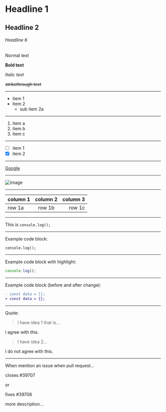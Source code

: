# Headline 1
## Headline 2
###### Headline 6

Normal text

**Bold text**

*Italic text*

~~strikethrough text~~

---

- item 1
- item 2
  - sub item 2a
--- 

1. item a
1. item b
1. item c
---

- [ ] item 1 
- [x] item 2
---

[Google](www.google.com)

---

![image](https://images.unsplash.com/photo-1606923025907-13b6d83092ef?ixid=MXwxMjA3fDB8MHxwaG90by1wYWdlfHx8fGVufDB8fHw%3D&ixlib=rb-1.2.1&auto=format&fit=crop&w=500&q=80)

---

|column 1|column 2|column 3|
|:---|:---:|---:|
|row 1a|row 1b|row 1c|

---

This is `console.log();`

--- 

Example code block:
```
console.log();
```
---

Example code block with highlight:
```js
console.log();
```
---

Example code block (before and after change):
```diff
- const data = [];
+ const data = {};
```
---

Quote:
> I have idea 1 that is...

I agree with this.

> I have idea 2...

I do not agree with this.

---

When mention an issue when pull request...

closes #39707

or

fixes #39708

more description...
